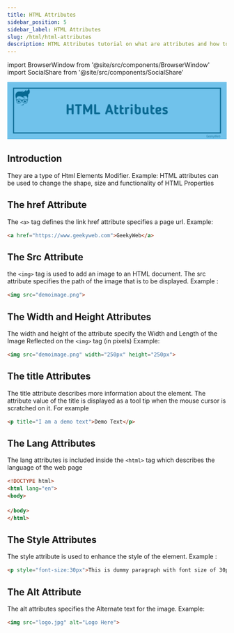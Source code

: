 ```yaml
---
title: HTML Attributes
sidebar_position: 5
sidebar_label: HTML Attributes
slug: /html/html-attributes
description: HTML Attributes tutorial on what are attributes and how to use them
---
```

<!-- Import files -->
import BrowserWindow from '@site/src/components/BrowserWindow'
import SocialShare from '@site/src/components/SocialShare'

![HTML Attributes](../../assets/html/html-attributes.png)

## Introduction

They are a type of Html Elements Modifier. Example: HTML attributes can be used to change the shape, size and functionality of HTML Properties

## The href Attribute

The `<a>` tag defines the link href attribute specifies a page url. 
Example:

```html
<a href="https://www.geekyweb.com">GeekyWeb</a>
```

## The Src Attribute

the `<img>` tag is used to add an image to an HTML document. The src attribute specifies the path of the image that is to be displayed.
Example : 

```html
<img src="demoimage.png">
```

## The Width and Height Attributes

The width and height of the attribute specify the Width and Length of the Image Reflected on the `<img>` tag (in pixels)
Example:

```html
<img src="demoimage.png" width="250px" height="250px">
```

## The title Attributes

The title attribute describes more information about the element.
The attribute value of the title is displayed as a tool tip when the mouse cursor is scratched on it.
For example

```html
<p title="I am a demo text">Demo Text</p>
```

## The Lang Attributes

The lang attributes is included inside the `<html>` tag which describes the language of the web page

```html {2}
<!DOCTYPE html>
<html lang="en">
<body>

</body>
</html>
```

## The Style Attributes

The style attribute is used to enhance the style of the element. 
Example : 

```html
<p style="font-size:30px">This is dummy paragraph with font size of 30px</p>
```

## The Alt Attribute

The alt attributes specifies the Alternate text for the image.
Example: 

```html
<img src="logo.jpg" alt="Logo Here">
```

<SocialShare />